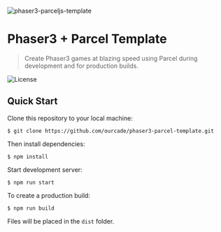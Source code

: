 ![phaser3-parceljs-template](https://user-images.githubusercontent.com/2236153/71606463-37a0da80-2b2e-11ea-9b5f-5d26ccc84f91.png)

# Phaser3 + Parcel Template
> Create Phaser3 games at blazing speed using Parcel during development and for production builds.

![License](https://img.shields.io/badge/license-MIT-green)

## Quick Start

Clone this repository to your local machine:

```
$ git clone https://github.com/ourcade/phaser3-parcel-template.git
```

Then install dependencies:

```
$ npm install
```

Start development server:

```
$ npm run start
```

To create a production build:

```
$ npm run build
```

Files will be placed in the `dist` folder.